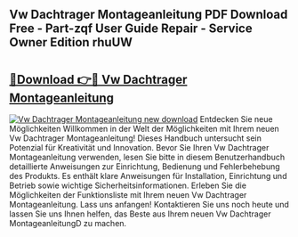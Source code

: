 ## Vw Dachtrager Montageanleitung PDF Download Free - Part-zqf User Guide Repair - Service Owner Edition rhuUW

# <h2><a href="http://df8h01.blite.top/?on=Vw+Dachtrager+Montageanleitung">🔗Download 👉🔴 Vw Dachtrager Montageanleitung</a></h2>

[![Vw Dachtrager Montageanleitung new download](https://i.imgur.com/lujVjoI.png)](http://df8h01.blite.top/?on=Vw+Dachtrager+Montageanleitung)
Entdecken Sie neue Möglichkeiten Willkommen in der Welt der Möglichkeiten mit Ihrem neuen Vw Dachtrager Montageanleitung! Dieses Handbuch untersucht sein Potenzial für Kreativität und Innovation. Bevor Sie Ihren Vw Dachtrager Montageanleitung verwenden, lesen Sie bitte in diesem Benutzerhandbuch detaillierte Anweisungen zur Einrichtung, Bedienung und Fehlerbehebung des Produkts. Es enthält klare Anweisungen für Installation, Einrichtung und Betrieb sowie wichtige Sicherheitsinformationen. Erleben Sie die Möglichkeiten der Funktionsliste mit Ihrem neuen Vw Dachtrager Montageanleitung. Lass uns anfangen! Kontaktieren Sie uns noch heute und lassen Sie uns Ihnen helfen, das Beste aus Ihrem neuen Vw Dachtrager MontageanleitungD zu machen.
